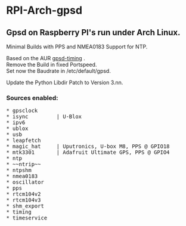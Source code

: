 # RPI-Arch-gpsd
## Gpsd on Raspberry PI's run under Arch Linux.
Minimal Builds with PPS and NMEA0183 Support for NTP.

Based on the AUR [gpsd-timing](https://aur.archlinux.org/packages/gpsd-timing/) .<br />
Remove the Build in fixed Portspeed. <br />
Set now the Baudrate in /etc/default/gpsd. <br />

Update the Python Libdir Patch to Version 3.nn.

### Sources enabled:
<pre>
* gpsclock
* isync         | U-Blox
* ipv6
* ublox
* usb
* leapfetch
* magic_hat     | Uputronics, U-box M8, PPS @ GPIO18
* mtk3301       | Adafruit Ultimate GPS, PPS @ GPIO4
* ntp
* ~~ntrip~~
* ntpshm
* nmea0183
* oscillator
* pps
* rtcm104v2
* rtcm104v3
* shm_export
* timing
* timeservice
</pre>
